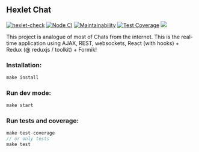 ## Hexlet Chat 

[![hexlet-check](https://github.com/boldurean/frontend-project-lvl4/actions/workflows/hexlet-check.yml/badge.svg)](https://github.com/boldurean/frontend-project-lvl4/actions)
[![Node CI](https://github.com/boldurean/frontend-project-lvl4/actions/workflows/nodejs.yml/badge.svg)](https://github.com/boldurean/frontend-project-lvl4/actions)
[![Maintainability](https://api.codeclimate.com/v1/badges/5c4075110e840775768d/maintainability)](https://codeclimate.com/github/boldurean/frontend-project-lvl4/maintainability)
[![Test Coverage](https://api.codeclimate.com/v1/badges/5c4075110e840775768d/test_coverage)](https://codeclimate.com/github/boldurean/frontend-project-lvl4/test_coverage)
[<img src="https://img.shields.io/badge/heroku-build-informational">](https://boldurean-chat.herokuapp.com/)

This project is analogue of most of Chats from the internet. This is the real-time application using AJAX, REST, websockets, React (with hooks) + Redux (@ reduxjs / toolkit) + Formik!


### Installation:

```js
make install
```

### Run dev mode:

```js
make start
```
### Run tests and coverage:

```js
make test-coverage 
// or only tests
make test
```
